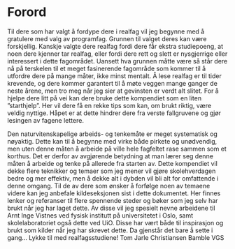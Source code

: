 # Forord

Til dere som har valgt å fordype dere i realfag vil jeg begynne med å gratulere med valg av programfag. Grunnen til valget deres kan være forskjellig. Kanskje valgte dere realfag fordi dere får ekstra studiepoeng, at noen dere kjenner tar realfag, eller fordi dere rett og slett er nysgjerrige eller interessert i dette fagområdet. Uansett hva grunnen måtte være så står dere nå på terskelen til et meget fasinerende fagområde som kommer til å utfordre dere på mange måter, ikke minst mentalt. Å lese realfag er til tider krevende, og dere kommer garantert til å møte veggen mange ganger de neste årene, men tro meg når jeg sier at gevinsten er verdt alt slitet. For å hjelpe dere litt på vei kan dere bruke dette kompendiet som en liten ”starthjelp”. Her vil dere få en rekke tips som kan, om brukt riktig,
være veldig nyttige. Håpet er at dette hindrer dere fra verste fallgruvene og gjør lesingen av fagene lettere.

Den naturvitenskapelige arbeids- og tenkemåte er meget systematisk og
nøyaktig. Dette kan til å begynne med virke både pirkete og unødvendig,
men uten denne måten å arbeide på ville hele fagfeltet rase sammen som
et korthus. Det er derfor av avgjørende betydning at man lærer seg denne
måten å arbeide og tenke på allerede fra starten av.
Dette kompendiet vil dekke flere teknikker og temaer som jeg mener vil
gjøre skolehverdagen bedre og mer effektiv, men å dekke alt i dybden vil
bli alt for omfattende i denne omgang. Til de av dere som ønsker å
forfølge noen av temaene videre kan jeg anbefale kildeseksjonen sist i
dette dokumentet. Her finnes lenker og referanser til flere spennende
steder og bøker som jeg selv har brukt når jeg har laget dette. Av disse vil
jeg spesielt nevne arbeidene til Arnt Inge Vistnes ved fysisk institutt på
universitetet i Oslo, samt skolelaboratoriet også dette ved UiO. Disse har
vært både til inspirasjon og brukt som kilder når jeg har skrevet dette. Da
gjenstår det bare å sette i gang...
Lykke til med realfagsstudiene!
Tom Jarle Christiansen
Bamble VGS